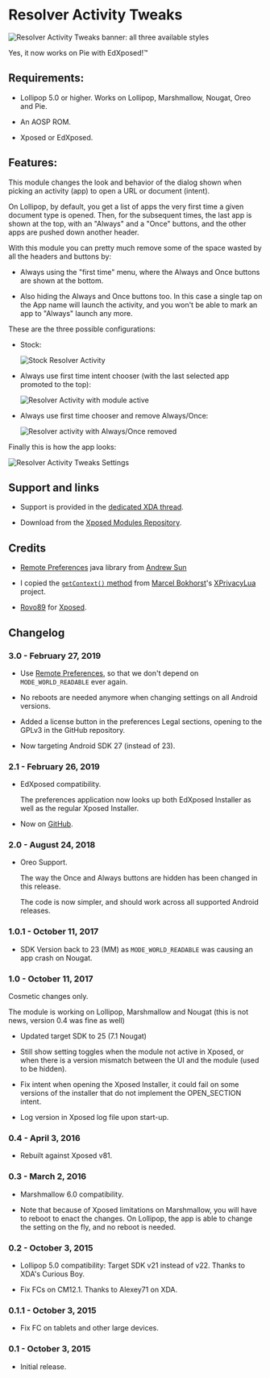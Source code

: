 # Resolver Activity Tweaks

![Resolver Activity Tweaks banner: all three available styles](media/banner.png)

Yes, it now works on Pie with EdXposed!™

## Requirements:

* Lollipop 5.0 or higher. Works on Lollipop, Marshmallow, Nougat, Oreo
  and Pie.

* An AOSP ROM.

* Xposed or EdXposed.

## Features:

This module changes the look and behavior of the dialog shown when
picking an activity (app) to open a URL or document (intent).

On Lollipop, by default, you get a list of apps the very first time a
given document type is opened.  Then, for the subsequent times, the
last app is shown at the top, with an "Always" and a "Once" buttons,
and the other apps are pushed down another header.

With this module you can pretty much remove some of the space wasted
by all the headers and buttons by:

* Always using the "first time" menu, where the Always and Once
  buttons are shown at the bottom.

* Also hiding the Always and Once buttons too. In this case a single
  tap on the App name will launch the activity, and you won't be able
  to mark an app to "Always" launch any more.

These are the three possible configurations:

* Stock:

  ![Stock Resolver Activity](media/resolver-activity-stock.png)

* Always use first time intent chooser (with the last selected app
  promoted to the top):

  ![Resolver Activity with module active](media/resolver-activity-enabled.png)

* Always use first time chooser and remove Always/Once:

  ![Resolver activity with Always/Once removed](media/resolver-activity-hide-always-once.png)

Finally this is how the app looks:

![Resolver Activity Tweaks Settings](media/resolver-activity-tweaks-settings.png)

## Support and links

* Support is provided in the [dedicated XDA
  thread](http://forum.xda-developers.com/xposed/modules/mod-resolver-activity-tweaks-0-1-t3216445/).

* Download from the [Xposed Modules
  Repository](https://repo.xposed.info/module/com.fifsource.android.resolveractivitytweaks).
  
## Credits

* [Remote Preferences](https://github.com/apsun/RemotePreferences) java 
  library from [Andrew Sun](https://github.com/apsun)

* I copied the [`getContext()` method](https://github.com/M66B/XPrivacyLua/blob/410ae46a051be7d7d8d87fab7c13b0680a6d22e2/app/src/main/java/eu/faircode/xlua/XLua.java)
  from [Marcel Bokhorst](https://github.com/M66B)'s
  [XPrivacyLua](https://github.com/M66B/XPrivacyLua) project.

* [Rovo89](https://github.com/rovo89) for [Xposed](https://github.com/rovo89/Xposed).

## Changelog

### 3.0 - February 27, 2019

* Use [Remote Preferences](https://github.com/apsun/RemotePreferences),
  so that we don't depend on `MODE_WORLD_READABLE` ever again.
  
* No reboots are needed anymore when changing settings on all Android
  versions.
  
* Added a license button in the preferences Legal sections, opening
  to the GPLv3 in the GitHub repository.
  
* Now targeting Android SDK 27 (instead of 23).

### 2.1 - February 26, 2019

* EdXposed compatibility.

  The preferences application now looks up both EdXposed Installer as
  well as the regular Xposed Installer.

* Now on [GitHub](https://github.com/F-i-f/ResolverActivityTweaks).

### 2.0 - August 24, 2018

* Oreo Support.

  The way the Once and Always buttons are hidden has been changed in
  this release.

  The code is now simpler, and should work across all supported
  Android releases.

### 1.0.1 - October 11, 2017

* SDK Version back to 23 (MM) as `MODE_WORLD_READABLE` was causing an
  app crash on Nougat.

### 1.0 - October 11, 2017

Cosmetic changes only.

The module is working on Lollipop, Marshmallow and Nougat (this is not
news, version 0.4 was fine as well)

* Updated target SDK to 25 (7.1 Nougat)

* Still show setting toggles when the module not active in Xposed, or
  when there is a version mismatch between the UI and the module (used
  to be hidden).

* Fix intent when opening the Xposed Installer, it could fail on some
  versions of the installer that do not implement the OPEN_SECTION
  intent.

* Log version in Xposed log file upon start-up.

### 0.4 - April 3, 2016

* Rebuilt against Xposed v81.

### 0.3 - March 2, 2016

* Marshmallow 6.0 compatibility.

* Note that because of Xposed limitations on Marshmallow, you will
  have to reboot to enact the changes. On Lollipop, the app is able to
  change the setting on the fly, and no reboot is needed.


### 0.2 - October 3, 2015

* Lollipop 5.0 compatibility: Target SDK v21 instead of v22. Thanks to
  XDA's Curious Boy.

* Fix FCs on CM12.1. Thanks to Alexey71 on XDA.

### 0.1.1 - October 3, 2015

* Fix FC on tablets and other large devices.

### 0.1 - October 3, 2015

* Initial release.

